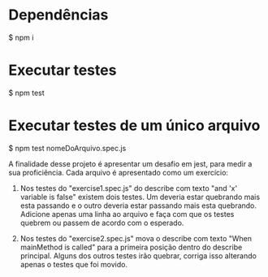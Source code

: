 # Dependências
$ npm i

# Executar testes
$ npm test

# Executar testes de um único arquivo
$ npm test nomeDoArquivo.spec.js

A finalidade desse projeto é apresentar um desafio em jest, para medir a sua proficiência. Cada arquivo é apresentado como um exercício:

1. Nos testes do "exercise1.spec.js" do describe com texto "and 'x' variable is false" existem dois testes. Um deveria estar quebrando mais esta passando e o outro deveria estar passando mais esta quebrando. Adicione apenas uma linha ao arquivo e faça com que os testes quebrem ou passem de acordo com o esperado.

2. Nos testes do "exercise2.spec.js" mova o describe com texto "When mainMethod is called" para a primeira posição dentro do describe principal. Alguns dos outros testes irão quebrar, corriga isso alterando apenas o testes que foi movido.
